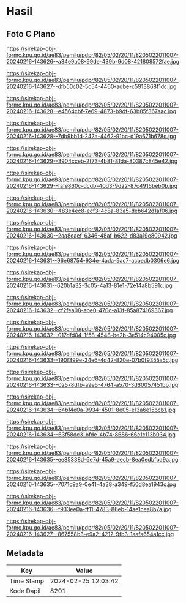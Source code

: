 # Hasil

## Foto C Plano

https://sirekap-obj-formc.kpu.go.id/ae83/pemilu/pdpr/82/05/02/20/11/8205022011007-20240216-143626--a34e9a08-99de-439b-9d08-421808572fae.jpg

https://sirekap-obj-formc.kpu.go.id/ae83/pemilu/pdpr/82/05/02/20/11/8205022011007-20240216-143627--dfb50c02-5c54-4460-adbe-c5913868f1dc.jpg

https://sirekap-obj-formc.kpu.go.id/ae83/pemilu/pdpr/82/05/02/20/11/8205022011007-20240216-143628--e4564cbf-7e69-4873-b9df-63b85f367aac.jpg

https://sirekap-obj-formc.kpu.go.id/ae83/pemilu/pdpr/82/05/02/20/11/8205022011007-20240216-143628--7db9bb1d-242a-4462-91bc-d19a671b678d.jpg

https://sirekap-obj-formc.kpu.go.id/ae83/pemilu/pdpr/82/05/02/20/11/8205022011007-20240216-143629--3904cceb-2f73-4b81-81da-80387c845e42.jpg

https://sirekap-obj-formc.kpu.go.id/ae83/pemilu/pdpr/82/05/02/20/11/8205022011007-20240216-143629--fafe860c-dcdb-40d3-9d22-87c4916beb0b.jpg

https://sirekap-obj-formc.kpu.go.id/ae83/pemilu/pdpr/82/05/02/20/11/8205022011007-20240216-143630--483e4ec8-ecf3-4c8a-83a5-deb642d1af06.jpg

https://sirekap-obj-formc.kpu.go.id/ae83/pemilu/pdpr/82/05/02/20/11/8205022011007-20240216-143630--2aa8caef-6346-48af-b622-d83a19e80942.jpg

https://sirekap-obj-formc.kpu.go.id/ae83/pemilu/pdpr/82/05/02/20/11/8205022011007-20240216-143631--96e68754-934e-4ada-9ac7-acbedb0306e6.jpg

https://sirekap-obj-formc.kpu.go.id/ae83/pemilu/pdpr/82/05/02/20/11/8205022011007-20240216-143631--620b1a32-3c05-4a13-81e1-72e14a8b591c.jpg

https://sirekap-obj-formc.kpu.go.id/ae83/pemilu/pdpr/82/05/02/20/11/8205022011007-20240216-143632--cf2fea08-abe0-470c-a13f-85a874169367.jpg

https://sirekap-obj-formc.kpu.go.id/ae83/pemilu/pdpr/82/05/02/20/11/8205022011007-20240216-143632--017dfd04-1f58-4548-be2b-3e514c94005c.jpg

https://sirekap-obj-formc.kpu.go.id/ae83/pemilu/pdpr/82/05/02/20/11/8205022011007-20240216-143633--190f399e-34e6-4d42-820e-07b0f9355a5c.jpg

https://sirekap-obj-formc.kpu.go.id/ae83/pemilu/pdpr/82/05/02/20/11/8205022011007-20240216-143633--02578dfb-a9e5-4764-a570-3d60057451bb.jpg

https://sirekap-obj-formc.kpu.go.id/ae83/pemilu/pdpr/82/05/02/20/11/8205022011007-20240216-143634--64bf4e0a-9934-4501-8e05-e13a6e15bcb1.jpg

https://sirekap-obj-formc.kpu.go.id/ae83/pemilu/pdpr/82/05/02/20/11/8205022011007-20240216-143634--63f58dc3-bfde-4b74-8686-66c1c113b034.jpg

https://sirekap-obj-formc.kpu.go.id/ae83/pemilu/pdpr/82/05/02/20/11/8205022011007-20240216-143635--ee85338d-6e7d-45a9-aecb-8ea0edbfba9a.jpg

https://sirekap-obj-formc.kpu.go.id/ae83/pemilu/pdpr/82/05/02/20/11/8205022011007-20240216-143635--7071c9a9-0e41-4a38-a349-f50d8ea1943c.jpg

https://sirekap-obj-formc.kpu.go.id/ae83/pemilu/pdpr/82/05/02/20/11/8205022011007-20240216-143636--f933ee0a-ff11-4783-86eb-14ae1cea8b7a.jpg

https://sirekap-obj-formc.kpu.go.id/ae83/pemilu/pdpr/82/05/02/20/11/8205022011007-20240216-143627--867558b3-e9a2-4212-9fb3-1aafa654a1cc.jpg


## Metadata

| Key        | Value               |
| ---------- | ------------------- |
| Time Stamp | 2024-02-25 12:03:42 |
| Kode Dapil | 8201                |



